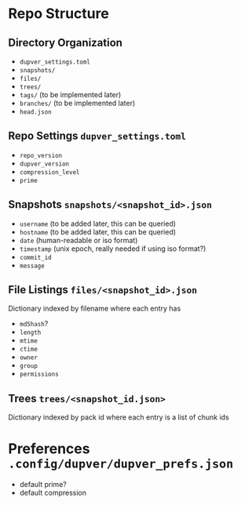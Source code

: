 # Repo Structure

## Directory Organization
- `dupver_settings.toml`
- `snapshots/`
- `files/`
- `trees/`
- `tags/` (to be implemented later)
- `branches/` (to be implemented later)
- `head.json`

## Repo Settings `dupver_settings.toml`
- `repo_version`
- `dupver_version`
- `compression_level`
- `prime`

## Snapshots `snapshots/<snapshot_id>.json`
- `username` (to be added later, this can be queried)
- `hostname` (to be added later, this can be queried)
- `date` (human-readable or iso format)
- `timestamp` (unix epoch, really needed if using iso format?)
- `commit_id`
- `message`

## File Listings `files/<snapshot_id>.json`
Dictionary indexed by filename where each entry has
- `md5hash`?
- `length` 
- `mtime`
- `ctime`
- `owner`
- `group`
- `permissions`

## Trees `trees/<snapshot_id.json>`
Dictionary indexed by pack id where each entry is a list of chunk ids

# Preferences `.config/dupver/dupver_prefs.json`
- default prime?
- default compression

